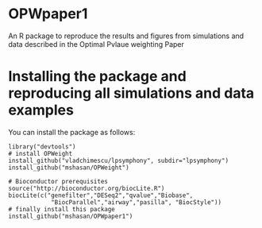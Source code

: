 # OPWpaper1
An R package to reproduce the results and figures from simulations and data described in the Optimal Pvlaue weighting Paper

# Installing the package and reproducing all simulations and data examples

You can install the package as follows:

```{r}
library("devtools")
# install OPWeight
install_github("vladchimescu/lpsymphony", subdir="lpsymphony")
install_github("mshasan/OPWeight")

# Bioconductor prerequisites
source("http://bioconductor.org/biocLite.R")
biocLite(c("genefilter","DESeq2","qvalue","Biobase",
            "BiocParallel","airway","pasilla", "BiocStyle"))
# finally install this package
install_github("mshasan/OPWpaper1")
```

